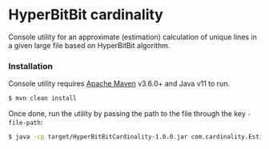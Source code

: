# HyperBitBit cardinality

Console utility for an approximate (estimation) calculation of unique lines in a given large file based on HyperBitBit algorithm. 

### Installation

Console utility requires [Apache Maven](https://maven.apache.org/) v3.6.0+ and Java v11 to run.

```sh
$ mvn clean install
```

Once done, run the utility by passing the path to the file through the key `-file-path`:

```sh
$ java -cp target/HyperBitBitCardinality-1.0.0.jar com.cardinality.Estimator -file-path <Your_file_with_ip_addresses>
```